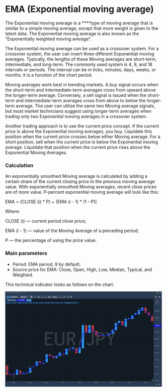 # EMA \(Exponential moving average\)

The Exponential moving average is a ****type of moving average that is similar to a simple moving average, except that more weight is given to the latest data. The Exponential moving average is also known as the "Exponentially weighted moving average". 

The Exponential moving average can be used as a crossover system. For a crossover system, the user can insert three different Exponential moving averages. Typically, the lengths of these Moving averages are short-term, intermediate, and long-term. The commonly used system is 4, 9, and 18 intervals or periods. The interval can be in ticks, minutes, days, weeks, or months; it is a function of the chart period.

Moving averages work best in trending markets. A buy signal occurs when the short-term and intermediate-term averages cross from upward above the longer-term average. Conversely, a sell signal is issued when the short-term and intermediate-term averages cross from above to below the longer-term average. The user can utilize the same two Moving average signals, but most market technicians suggest using longer-term averages when trading only two Exponential moving averages in a crossover system.

Another trading approach is to use the current price concept. If the current price is above the Exponential moving averages, you buy. Liquidate this position when the current price crosses below either Moving average. For a short position, sell when the current price is below the Exponential moving average. Liquidate that position when the current price rises above the Exponential Moving Averages.

### Calculation

An exponentially smoothed Moving average is calculated by adding a certain share of the current closing price to the previous moving average value. With exponentially smoothed Moving averages, recent close prices are of more value. P-percent exponential moving average will look like this:

EMA = \(CLOSE \(i\) \* P\) + \(EMA \(i - 1\) \* \(1 - P\)\)

Where:

CLOSE \(i\) — current period close price;

EMA \(i - 1\) — value of the Moving Average of a preceding period;

P — the percentage of using the price value.

### Main parameters

* Period: EMA period, 9 by default;
* Source price for EMA: Close, Open, High, Low, Median, Typical, and Weighted.

This technical indicator looks as follows on the chart:

![](../../../.gitbook/assets/ema.jpg)

